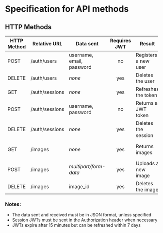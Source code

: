 # Specification for API methods

## HTTP Methods

| HTTP Method | Relative URL   | Data sent                 | Requires JWT | Result               | Data received                      |
| ----------- | -------------- | ------------------------- | :----------: | -------------------- | ---------------------------------- |
| POST        | /auth/users    | username, email, password |      no      | Registers a new user | user_id                            |
| DELETE      | /auth/users    | _none_                    |     yes      | Deletes the user     | _none_                             |
| GET         | /auth/sessions | _none_                    |     yes      | Refreshes the token  | *text/plain*                       |
| POST        | /auth/sessions | username, password        |      no      | Returns a JWT token  | *text/plain*                       |
| DELETE      | /auth/sessions | _none_                    |     yes      | Deletes the session  | _none_                             |
| GET         | /images        | _none_                    |     yes      | Returns images       | [uploader, url, date, title, size] |
| POST        | /images        | *multipart/form-data*     |     yes      | Uploads a new image  | image_id                           |
| DELETE      | /images        | image_id                  |     yes      | Deletes the image    | _none_                             |


### Notes:
* The data sent and received must be in JSON format, unless specified
* Session JWTs must be sent in the Authorization header when necessary
* JWTs expire after 15 minutes but can be refreshed within 7 days

